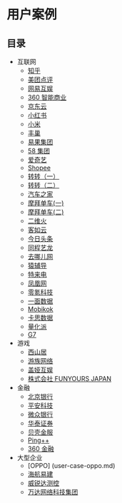 # 用户案例

## 目录

- 互联网
  - [知乎](user-case-zhihu.md)
  - [美团点评](user-case-meituandianping.md)
  - [网易互娱](user-case-wangyihuyu.md)
  - [360 智能商业](user-case-360-business.md)
  - [京东云](user-case-jingdongyun.md)
  - [小红书](user-case-xiaohongshu.md)
  - [小米](user-case-xiaomi.md)
  - [丰巢](user-case-fengchao.md)
  - [易果集团](user-case-yiguo.md)
  - [58 集团](user-case-58.md)
  - [爱奇艺](user-case-iqiyi.md)
  - [Shopee](user-case-shopee.md)
  - [转转（一）](user-case-zhuanzhuan.md)
  - [转转（二）](user-case-zhuanzhuan-2.md)
  - [汽车之家](user-case-qichezhijia.md)
  - [摩拜单车(一)](user-case-mobike.md)
  - [摩拜单车(二)](user-case-mobike-2.md)
  - [二维火](user-case-erweihuo.md)
  - [客如云](user-case-keruyun.md)
  - [今日头条](user-case-toutiao.md)
  - [同程艺龙](user-case-tongcheng.md)
  - [去哪儿网](user-case-qunar.md)
  - [猿辅导](user-case-yuanfudao.md)
  - [特来电](user-case-telaidian.md)
  - [凤凰网](user-case-ifeng.md)
  - [零氪科技](user-case-linkdoc.md)
  - [一面数据](user-case-yimian.md)
  - [Mobikok](user-case-mobikok.md)
  - [卡思数据](user-case-kasi.md)
  - [量化派](user-case-lianghuapai.md)
  - [G7](user-case-g7.md)
- 游戏
  - [西山居](user-case-xishanju.md)
  - [游族网络](user-case-youzu.md)
  - [盖娅互娱](user-case-gaea-ad.md)
  - [株式会社 FUNYOURS JAPAN](user-case-funyours-japan.md)
- 金融
  - [北京银行](user-case-beijing-bank.md)
  - [平安科技](user-case-pingankeji.md)
  - [微众银行](user-case-webank.md)
  - [华泰证券](user-case-huataizhengquan.md)
  - [贝壳金服](user-case-beikejinfu.md)
  - [Ping++](user-case-ping++.md)
  - [360 金融](user-case-360.md)
- 大型企业
  - [OPPO] (user-case-oppo.md)
  - [海航易建](user-case-ekingtech.md)
  - [威锐达测控](user-case-weiruida.md)
  - [万达网络科技集团](user-case-wanda.md)
